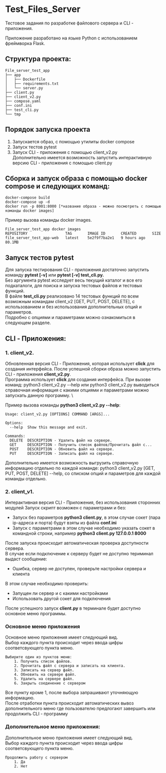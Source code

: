 # Test_Files_Server

Тестовое задания по разработке файлового сервера и CLI - приложения. 

Приложение разработано на языке Python с использованием фреймворка Flask. 

## Структура проекта:

```
File_server_test_app
├── app
│   ├── Dockerfile
│   ├── requirements.txt
│   └── server.py
├── client.py
├── client_v2.py
├── compose.yaml
├── conf.ini
├── test_cli.py
└── tmp
```

## Порядок запуска проекта
1. Запускается образ, с помощью утилиты docker compose
2. Запуск тестов pytest
3. Запуск CLI - приложения с помощью client_v2.py \
   Дополнительно имеется возможность запустить интерактивную версию CLI - приложения с помощью client.py


## Сборка и запуск образа с помощью **docker compose** и следующих команд:
```
docker-compose build
docker-compose up -d
docker run -p 8001:8000 [*название образа - можно посмотреть с помощью команды docker images]
```
Пример вызова команды docker images. 
```
File_server_test_app docker images       
REPOSITORY                 TAG       IMAGE ID       CREATED       SIZE
file_server_test_app-web   latest    5e2f9f7ba2e1   9 hours ago   80.1MB
```

## Запуск тестов pytest
Для запуска тестирования CLI - приложения достаточно запустить команду **pytest [-v]** или **pytest [-v] test_cli.py.** \
Без аргумента pytest исследует весь текущий каталог и все его подкаталоги, для поиска и запуска тестовых файлов и тестовых функций. \
В файле **test_cli.py** реализовано 14 тестовых функций по всем возможным командам client_v2 [GET, PUT, POST, DELETE], с использованием и без использования дополнительных опций и параметров. \
Подробно с опциями и параметрами можно ознакомиться в следующем разделе. 


## CLI - Приложения:
### 1. client_v2. 
Обновленная версия CLI - Приложения, которая использует **click** для создания интерфейса.
После успешной сборки образа можно запустить CLI - приложения **client_v2.py**. \
Программа использует **click** для создания интерфейса.
При вызове команд: python3 client_v2.py --help или python3 client_v2.py выводиться справочная информация с какими опциями и параметрами можно запускать данную программу. \

Пример вызова команды **python3 client_v2.py --help**:

```
Usage: client_v2.py [OPTIONS] COMMAND [ARGS]...

Options:
  --help  Show this message and exit.

Commands:
  DELETE  DESCRIPTION - Удалить файл на сервере.
  GET     DESCRIPTION - Получить список файлов/Прочитать файл с...
  POST    DESCRIPTION - Обновить файл на сервере.
  PUT     DESCRIPTION - Записать файл на сервере.
```
Дополнительно имеется возможность выгрузить справочную информацию отдельно по каждой команде: python3 client_v2.py [GET, PUT, POST, DELETE] --help, со списком опций и параметров для каждой команды отдельно.

### 2. client_v1.
Интерактивная версия CLI - Приложения, без использования сторонних модулей
Запуск скрипт возможен с параметрами и без:
- Запуск без параметров **python3 client.py**, в этом случае сокет (пара ip-адреса и порта) будут взяты из файла **conf.ini** 
- Запуск с параметрами в этом случае необходимо указать сокет в командной строки, например **python3 client.py 127.0.0.1 8000**

После запуска происходит автоматическая проверка доступности сервера. \
В случае если подключение к серверу будет не доступно териминал выдаст сообщение:
- Ошибка, сервер не доступен, проверьте настройки сервера и клиента

В этом случае необходимо проверить:
- Запущен ли сервер и с какими настройками
- Использовать другой сокет для подключения

После успешного запуск **client.py** в терминале будет доступно основное меню программы. 

### Основное меню приложения

Основное меню приложения имеет следующий вид. \
Выбор каждого пункта происходит через ввода цифры соответсвующего пункта меню.

```
Выбирите один из пунктов меню:
    1. Получить список файлов.
    2. Прочитать файл с сервера и записать на клиента.
    3. Записать на сервер файл.
    4. Обновить на сервере файл.
    5. Удалить на сервере файл.
    6. Закрыть соединение с сервером
```
    
Все пункту кроме 1, после выбора запрашивают уточняющую информацию. \
После отработки пункта происходит автоматических вывоз дополнительного меню где пользователю предлогают завершить или продолжить CLI - программу

### Дополнительное меню приложения:

Дополнительное меню приложения имеет следующий вид. \
Выбор каждого пункта происходит через ввода цифры соответсвующего пункта меню.
```
Продолжить работу с сервером
    1. Да
    2. Нет
```

